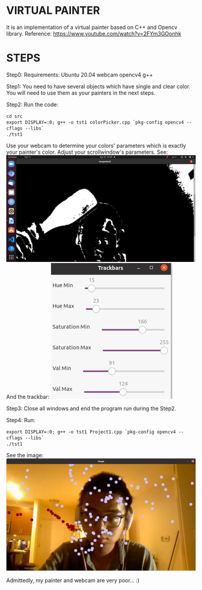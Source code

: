 # VIRTUAL PAINTER #
It is an implementation of a virtual painter based on C++ and Opencv library.
Reference:
https://www.youtube.com/watch?v=2FYm3GOonhk

# STEPS #
Step0:
Requirements:
Ubuntu 20.04
webcam
opencv4
g++

Step1:
You need to have several objects which have single and clear color. You will need to
use them as your painters in the next steps.

Step2:
Run the code: 
```
cd src
export DISPLAY=:0; g++ -o tst1 colorPicker.cpp `pkg-config opencv4 --cflags --libs`
./tst1
```
Use your webcam to determine your colors' parameters which is exactly your painter's color.
Adjust your scrollwindow's parameters.
See:
![mask](Image_mask.png)
And the trackbar:
![mask](trackbar.png)

Step3:
Close all windows and end the program run during the Step2.

Step4:
Run:
```
export DISPLAY=:0; g++ -o tst1 Project1.cpp `pkg-config opencv4 --cflags --libs`
./tst1

```
See the image:
![painted_image](painted.png)

Admittedly, my painter and webcam are very poor... :)
